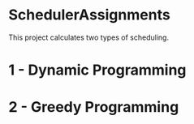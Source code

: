 # SchedulerAssignments
This project calculates two types of scheduling.

# 1 - Dynamic Programming
# 2 - Greedy Programming
